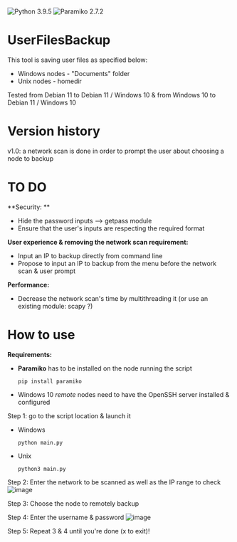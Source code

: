 # 
![Python 3.9.5](https://img.shields.io/badge/python-3.9.5%2B-brightgreen)
![Paramiko 2.7.2](https://img.shields.io/badge/Paramiko-2.7.2-lightgrey)

# UserFilesBackup
This tool is saving user files as specified below:
- Windows nodes - "Documents" folder
- Unix nodes - homedir

Tested from Debian 11 to Debian 11 / Windows 10
& from Windows 10 to Debian 11 / Windows 10

# Version history
v1.0: a network scan is done in order to prompt the user about choosing a node to backup

# TO DO
**Security: **
- Hide the password inputs --> getpass module
- Ensure that the user's inputs are respecting the required format 

**User experience & removing the network scan requirement:**
- Input an IP to backup directly from command line
- Propose to input an IP to backup from the menu before the network scan & user prompt

**Performance:**
- Decrease the network scan's time by multithreading it (or use an existing module: scapy ?)

# How to use
**Requirements:**
- **Paramiko** has to be installed on the node running the script
  ```
  pip install paramiko
  ```
- Windows 10 _remote_ nodes need to have the OpenSSH server installed & configured

Step 1: go to the script location & launch it
- Windows 
  ```
  python main.py
  ```
- Unix
  ```
  python3 main.py
  ```
 
 Step 2: Enter the network to be scanned as well as the IP range to check
 ![image](https://user-images.githubusercontent.com/67184779/123561954-e7025000-d7ab-11eb-9996-ab545fc1abf1.png)
 
 Step 3: Choose the node to remotely backup
 
 Step 4: Enter the username & password
![image](https://user-images.githubusercontent.com/67184779/123562182-4e6ccf80-d7ad-11eb-8f4f-f25fbd5820a3.png)
 
 Step 5: Repeat 3 & 4 until you're done (x to exit)!
